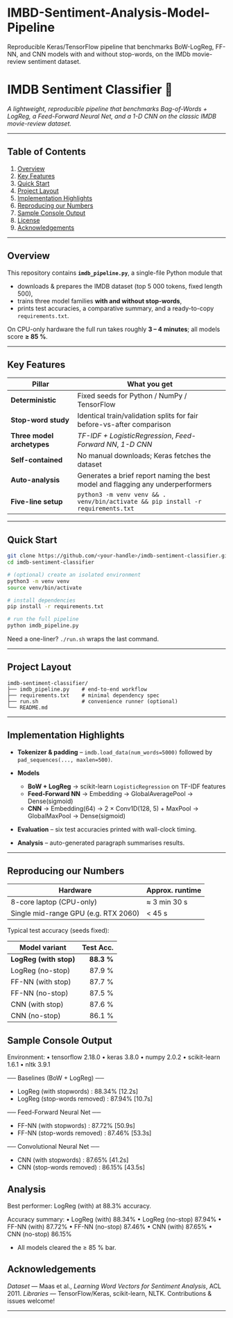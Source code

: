 # IMBD-Sentiment-Analysis-Model-Pipeline
Reproducible Keras/TensorFlow pipeline that benchmarks BoW-LogReg, FF-NN, and CNN models with and without stop-words, on the IMDb movie-review sentiment dataset.

# IMDB Sentiment Classifier 📝
*A lightweight, reproducible pipeline that benchmarks Bag-of-Words + LogReg, a Feed-Forward Neural Net, and a 1-D CNN on the classic IMDB movie-review dataset.*

---

## Table of Contents
1. [Overview](#overview)  
2. [Key Features](#key-features)  
3. [Quick Start](#quick-start)  
4. [Project Layout](#project-layout)  
5. [Implementation Highlights](#implementation-highlights)  
6. [Reproducing our Numbers](#reproducing-our-numbers)  
7. [Sample Console Output](#sample-console-output)  
8. [License](#license)  
9. [Acknowledgements](#acknowledgements)

---

## Overview
This repository contains **`imdb_pipeline.py`**, a single-file Python module that

* downloads & prepares the IMDB dataset (top 5 000 tokens, fixed length 500),  
* trains three model families **with and without stop-words**,  
* prints test accuracies, a comparative summary, and a ready-to-copy `requirements.txt`.

On CPU-only hardware the full run takes roughly **3 – 4 minutes**; all models score **≥ 85 %**.

---

## Key Features
| Pillar | What you get |
|--------|--------------|
| **Deterministic** | Fixed seeds for Python / NumPy / TensorFlow |
| **Stop-word study** | Identical train/validation splits for fair before-vs-after comparison |
| **Three model archetypes** | *TF-IDF + LogisticRegression*, *Feed-Forward NN*, *1-D CNN* |
| **Self-contained** | No manual downloads; Keras fetches the dataset |
| **Auto-analysis** | Generates a brief report naming the best model and flagging any underperformers |
| **Five-line setup** | `python3 -m venv venv && . venv/bin/activate && pip install -r requirements.txt` |

---

## Quick Start

```bash
git clone https://github.com/<your-handle>/imdb-sentiment-classifier.git
cd imdb-sentiment-classifier

# (optional) create an isolated environment
python3 -m venv venv
source venv/bin/activate

# install dependencies
pip install -r requirements.txt

# run the full pipeline
python imdb_pipeline.py
````

Need a one-liner?  `./run.sh` wraps the last command.

---

## Project Layout

```
imdb-sentiment-classifier/
├── imdb_pipeline.py    # end-to-end workflow
├── requirements.txt    # minimal dependency spec
├── run.sh              # convenience runner (optional)
└── README.md
```

---

## Implementation Highlights

* **Tokenizer & padding** – `imdb.load_data(num_words=5000)` followed by `pad_sequences(..., maxlen=500)`.
* **Models**

  * **BoW + LogReg** → scikit-learn `LogisticRegression` on TF-IDF features
  * **Feed-Forward NN** → Embedding → GlobalAveragePool → Dense(sigmoid)
  * **CNN** → Embedding(64) → 2 × Conv1D(128, 5) + MaxPool → GlobalMaxPool → Dense(sigmoid)
* **Evaluation** – six test accuracies printed with wall-clock timing.
* **Analysis** – auto-generated paragraph summarises results.

---

## Reproducing our Numbers

| Hardware                             | Approx. runtime |
| ------------------------------------ | --------------- |
| 8-core laptop (CPU-only)             | ≈ 3 min 30 s    |
| Single mid-range GPU (e.g. RTX 2060) | < 45 s          |

Typical test accuracy (seeds fixed):

| Model variant          |  Test Acc. |
| ---------------------- | ---------: |
| **LogReg (with stop)** | **88.3 %** |
| LogReg (no-stop)       |     87.9 % |
| FF-NN (with stop)      |     87.7 % |
| FF-NN (no-stop)        |     87.5 % |
| CNN (with stop)        |     87.6 % |
| CNN (no-stop)          |     86.1 % |


## Sample Console Output
Environment:
 • tensorflow 2.18.0
 • keras 3.8.0
 • numpy 2.0.2
 • scikit-learn 1.6.1
 • nltk 3.9.1


── Baselines (BoW + LogReg) ──
* LogReg  (with stopwords)      : 88.34%  [12.2s]
* LogReg  (stop-words removed)  : 87.94%  [10.7s]

── Feed-Forward Neural Net ──
* FF-NN  (with stopwords)       : 87.72%  [50.9s]
* FF-NN  (stop-words removed)   : 87.46%  [53.3s]

── Convolutional Neural Net ──
* CNN    (with stopwords)       : 87.65%  [41.2s]
* CNN    (stop-words removed)   : 86.15%  [43.5s]



## Analysis
Best performer: LogReg (with) at 88.3% accuracy.

Accuracy summary:
 • LogReg (with)      88.34%
 • LogReg (no-stop)   87.94%
 • FF-NN  (with)      87.72%
 • FF-NN  (no-stop)   87.46%
 • CNN    (with)      87.65%
 • CNN    (no-stop)   86.15%

* All models cleared the ≥ 85 % bar.


## Acknowledgements

*Dataset* — Maas et al., *Learning Word Vectors for Sentiment Analysis*, ACL 2011.
*Libraries* — TensorFlow/Keras, scikit-learn, NLTK.
Contributions & issues welcome!


---

